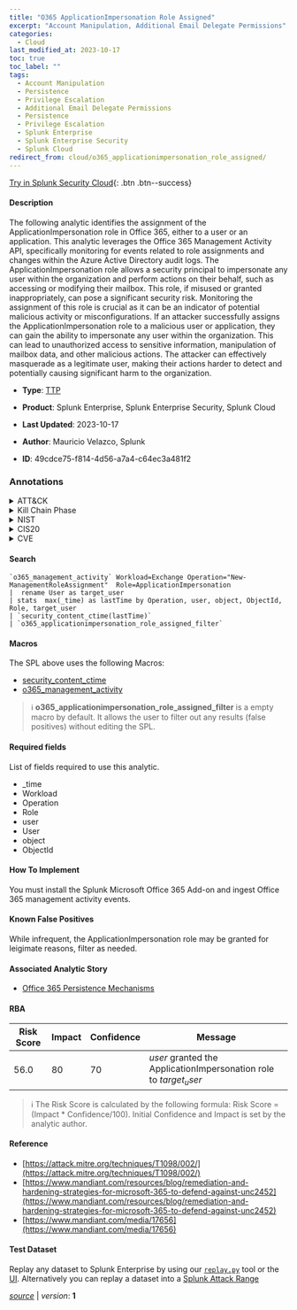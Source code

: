 ```yaml
---
title: "O365 ApplicationImpersonation Role Assigned"
excerpt: "Account Manipulation, Additional Email Delegate Permissions"
categories:
  - Cloud
last_modified_at: 2023-10-17
toc: true
toc_label: ""
tags:
  - Account Manipulation
  - Persistence
  - Privilege Escalation
  - Additional Email Delegate Permissions
  - Persistence
  - Privilege Escalation
  - Splunk Enterprise
  - Splunk Enterprise Security
  - Splunk Cloud
redirect_from: cloud/o365_applicationimpersonation_role_assigned/
---
```




[Try in Splunk Security Cloud](https://www.splunk.com/en_us/cyber-security.html){: .btn .btn--success}

#### Description

The following analytic identifies the assignment of the ApplicationImpersonation role in Office 365, either to a user or an application. This analytic leverages the Office 365 Management Activity API, specifically monitoring for events related to role assignments and changes within the Azure Active Directory audit logs. The ApplicationImpersonation role allows a security principal to impersonate any user within the organization and perform actions on their behalf, such as accessing or modifying their mailbox. This role, if misused or granted inappropriately, can pose a significant security risk. Monitoring the assignment of this role is crucial as it can be an indicator of potential malicious activity or misconfigurations. If an attacker successfully assigns the ApplicationImpersonation role to a malicious user or application, they can gain the ability to impersonate any user within the organization. This can lead to unauthorized access to sensitive information, manipulation of mailbox data, and other malicious actions. The attacker can effectively masquerade as a legitimate user, making their actions harder to detect and potentially causing significant harm to the organization.

- **Type**: [TTP](https://github.com/splunk/security_content/wiki/Detection-Analytic-Types)
- **Product**: Splunk Enterprise, Splunk Enterprise Security, Splunk Cloud

- **Last Updated**: 2023-10-17
- **Author**: Mauricio Velazco, Splunk
- **ID**: 49cdce75-f814-4d56-a7a4-c64ec3a481f2

### Annotations
<details>
  <summary>ATT&CK</summary>

<div markdown="1">

#### [ATT&CK](https://attack.mitre.org/)

| ID          | Technique   | Tactic         |
| ----------- | ----------- |--------------- |
| [T1098](https://attack.mitre.org/techniques/T1098/) | Account Manipulation | Persistence, Privilege Escalation |

| [T1098.002](https://attack.mitre.org/techniques/T1098/002/) | Additional Email Delegate Permissions | Persistence, Privilege Escalation |

</div>
</details>


<details>
  <summary>Kill Chain Phase</summary>

<div markdown="1">

* Installation
* Exploitation


</div>
</details>


<details>
  <summary>NIST</summary>

<div markdown="1">

* DE.CM



</div>
</details>

<details>
  <summary>CIS20</summary>

<div markdown="1">

* CIS 10



</div>
</details>

<details>
  <summary>CVE</summary>

<div markdown="1">


</div>
</details>


#### Search

```
`o365_management_activity` Workload=Exchange Operation="New-ManagementRoleAssignment"  Role=ApplicationImpersonation 
|  rename User as target_user 
| stats  max(_time) as lastTime by Operation, user, object, ObjectId, Role, target_user 
| `security_content_ctime(lastTime)` 
| `o365_applicationimpersonation_role_assigned_filter`
```

#### Macros
The SPL above uses the following Macros:
* [security_content_ctime](https://github.com/splunk/security_content/blob/develop/macros/security_content_ctime.yml)
* [o365_management_activity](https://github.com/splunk/security_content/blob/develop/macros/o365_management_activity.yml)

> :information_source:
> **o365_applicationimpersonation_role_assigned_filter** is a empty macro by default. It allows the user to filter out any results (false positives) without editing the SPL.



#### Required fields
List of fields required to use this analytic.
* _time
* Workload
* Operation
* Role
* user
* User
* object
* ObjectId



#### How To Implement
You must install the Splunk Microsoft Office 365 Add-on and ingest Office 365 management activity events.
#### Known False Positives
While infrequent, the ApplicationImpersonation role may be granted for leigimate reasons, filter as needed.

#### Associated Analytic Story
* [Office 365 Persistence Mechanisms](/stories/office_365_persistence_mechanisms)




#### RBA

| Risk Score  | Impact      | Confidence   | Message      |
| ----------- | ----------- |--------------|--------------|
| 56.0 | 80 | 70 | $user$ granted the ApplicationImpersonation role to $target_user$ |


> :information_source:
> The Risk Score is calculated by the following formula: Risk Score = (Impact * Confidence/100). Initial Confidence and Impact is set by the analytic author.


#### Reference

* [https://attack.mitre.org/techniques/T1098/002/](https://attack.mitre.org/techniques/T1098/002/)
* [https://www.mandiant.com/resources/blog/remediation-and-hardening-strategies-for-microsoft-365-to-defend-against-unc2452](https://www.mandiant.com/resources/blog/remediation-and-hardening-strategies-for-microsoft-365-to-defend-against-unc2452)
* [https://www.mandiant.com/media/17656](https://www.mandiant.com/media/17656)



#### Test Dataset
Replay any dataset to Splunk Enterprise by using our [`replay.py`](https://github.com/splunk/attack_data#using-replaypy) tool or the [UI](https://github.com/splunk/attack_data#using-ui).
Alternatively you can replay a dataset into a [Splunk Attack Range](https://github.com/splunk/attack_range#replay-dumps-into-attack-range-splunk-server)




[*source*](https://github.com/splunk/security_content/tree/develop/detections/cloud/o365_applicationimpersonation_role_assigned.yml) \| *version*: **1**
